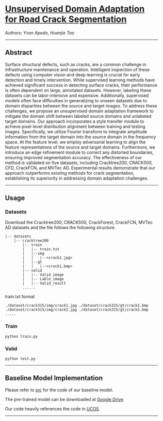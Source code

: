 # [Unsupervised Domain Adaptation for Road Crack Segmentation](https://)

Authors: *Yvon Apedo*, *Huanjie Tao*

---
## Abstract

Surface structural defects, such as cracks, are a common challenge in infrastructure maintenance and operation. Intelligent inspection of these defects using computer vision and deep learning is crucial for early detection and timely intervention. While supervised learning methods have achieved significant success in detecting surface cracks, their performance is often dependent on large, annotated datasets. However, labeling these datasets can be labor-intensive and expensive. Additionally, supervised models often face difficulties in generalizing to unseen datasets due to domain disparities between the source and target images. To address these challenges, we propose an unsupervised domain adaptation framework to mitigate the domain shift between labeled source domains and unlabeled target domains. Our approach incorporates a style transfer module to achieve pixel-level distribution alignment between training and testing images. Specifically, we utilize Fourier transform to integrate amplitude information from the target domain into the source domain in the frequency space. At the feature level, we employ adversarial learning to align the feature representations of the source and target domains. Furthermore, we introduce an edge refinement module to correct any distorted boundaries, ensuring improved segmentation accuracy. The effectiveness of our method is validated on five datasets, including Cracktree200, CRACK500, CFD, CrackFCN, and MVTec AD. Experimental results demonstrate that our approach outperforms existing methods for crack segmentation, establishing its superiority in addressing domain adaptation challenges.

---

## Usage
### Datasets
Download the Cracktree200, CRACK500, CrackForest, CrackFCN, MVTec AD datasets and the file follows the following structure.

```
|-- datasets
    |-- cracktree200
        |-- train
        |   |-- train.txt
        |   |--img
        |   |   |--<crack1.jpg>
        |   |--gt
        |   |   |--<crack1.bmp>
        |-- valid
        |   |-- Valid_image
        |   |-- Lable_image
        |   |-- Valid_result
        ......
```

train.txt format
```
./dataset/crack315/img/crack1.jpg ./dataset/crack315/gt/crack1.bmp
./dataset/crack315/img/crack2.jpg ./dataset/crack315/gt/crack2.bmp
.....
```
### Train

```
python train.py
```
### Valid

```
python test.py
```

---
## Baseline Model Implementation

Please refer to [src](https://github.com/Jun-Pu/UCOS-DA/tree/main/src) for the code of our baseline model.

The pre-trained model can be downloaded at [Google Drive](https://drive.google.com/file/d/1KubZTnGlNEUOyuZjrMpvii1uZnq_vW19/view?usp=sharing).

Our code heavily references the code in [UCOS](https://arxiv.org/abs/2308.04528).

---

